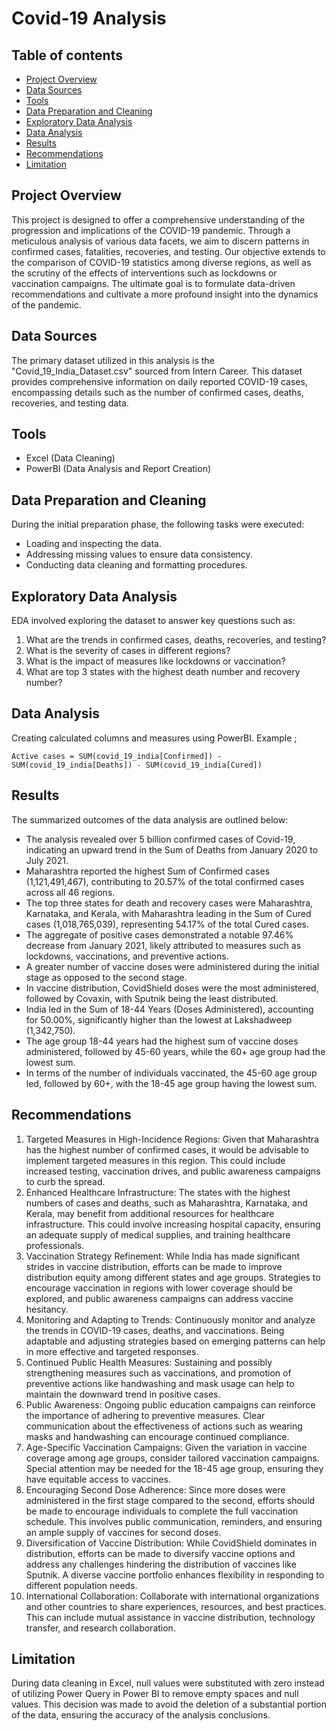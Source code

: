 # Covid-19 Analysis

## Table of contents

- [Project Overview](#project-overview)
- [Data Sources](#data-sources)
- [Tools](#tools)
- [Data Preparation and Cleaning](#data-preparation-and-cleaning)
- [Exploratory Data Analysis](#exploratory-data-analysis)
- [Data Analysis](#data-analysis)
- [Results](#results)
- [Recommendations](#recommendations)
- [Limitation](#limitation)
## Project Overview
This project is designed to offer a comprehensive understanding of the progression and implications of the COVID-19 pandemic. Through a meticulous analysis of various data facets, we aim to discern patterns in confirmed cases, fatalities, recoveries, and testing. Our objective extends to the comparison of COVID-19 statistics among diverse regions, as well as the scrutiny of the effects of interventions such as lockdowns or vaccination campaigns. The ultimate goal is to formulate data-driven recommendations and cultivate a more profound insight into the dynamics of the pandemic.

## Data Sources
The primary dataset utilized in this analysis is the "Covid_19_India_Dataset.csv" sourced from Intern Career. This dataset provides comprehensive information on daily reported COVID-19 cases, encompassing details such as the number of confirmed cases, deaths, recoveries, and testing data.

## Tools
- Excel (Data Cleaning)
- PowerBI (Data Analysis and Report Creation)

## Data Preparation and Cleaning
During the initial preparation phase, the following tasks were executed:
- Loading and inspecting the data.
- Addressing missing values to ensure data consistency.
- Conducting data cleaning and formatting procedures.

## Exploratory Data Analysis
EDA involved exploring the dataset to answer key questions such as:
1. What are the trends in confirmed cases, deaths, recoveries, and testing?
2. What is the severity of cases in different regions?
3. What is the impact of measures like lockdowns or vaccination?
4. What are top 3 states with the highest death number and recovery number?

## Data Analysis
Creating calculated columns and measures using PowerBI. Example ;

```Active cases = SUM(covid_19_india[Confirmed]) - SUM(covid_19_india[Deaths]) - SUM(covid_19_india[Cured])```

## Results
The summarized outcomes of the data analysis are outlined below: 
- The analysis revealed over 5 billion confirmed cases of Covid-19, indicating an upward trend in the Sum of Deaths from January 2020 to July 2021.
- Maharashtra reported the highest Sum of Confirmed cases (1,121,491,467), contributing to 20.57% of the total confirmed cases across all 46 regions.
- The top three states for death and recovery cases were Maharashtra, Karnataka, and Kerala, with Maharashtra leading in the Sum of Cured cases (1,018,765,039), representing 54.17% of the total Cured cases.
- The aggregate of positive cases demonstrated a notable 97.46% decrease from January 2021, likely attributed to measures such as lockdowns, vaccinations, and preventive actions.
- A greater number of vaccine doses were administered during the initial stage as opposed to the second stage.
- In vaccine distribution, CovidShield doses were the most administered, followed by Covaxin, with Sputnik being the least distributed.
- India led in the Sum of 18-44 Years (Doses Administered), accounting for 50.00%, significantly higher than the lowest at Lakshadweep (1,342,750).
- The age group 18-44 years had the highest sum of vaccine doses administered, followed by 45-60 years, while the 60+ age group had the lowest sum.
- In terms of the number of individuals vaccinated, the 45-60 age group led, followed by 60+, with the 18-45 age group having the lowest sum.

## Recommendations 
1.	Targeted Measures in High-Incidence Regions: Given that Maharashtra has the highest number of confirmed cases, it would be advisable to implement targeted measures in this region. This could include increased testing, vaccination drives, and public awareness campaigns to curb the spread.
2.	Enhanced Healthcare Infrastructure: The states with the highest numbers of cases and deaths, such as Maharashtra, Karnataka, and Kerala, may benefit from additional resources for healthcare infrastructure. This could involve increasing hospital capacity, ensuring an adequate supply of medical supplies, and training healthcare professionals.
3.	Vaccination Strategy Refinement: While India has made significant strides in vaccine distribution, efforts can be made to improve distribution equity among different states and age groups. Strategies to encourage vaccination in regions with lower coverage should be explored, and public awareness campaigns can address vaccine hesitancy.
4.	Monitoring and Adapting to Trends: Continuously monitor and analyze the trends in COVID-19 cases, deaths, and vaccinations. Being adaptable and adjusting strategies based on emerging patterns can help in more effective and targeted responses.
5.	Continued Public Health Measures: Sustaining and possibly strengthening measures such as vaccinations, and promotion of preventive actions like handwashing and mask usage can help to maintain the downward trend in positive cases.
6.	Public Awareness: Ongoing public education campaigns can reinforce the importance of adhering to preventive measures. Clear communication about the effectiveness of actions such as wearing masks and handwashing can encourage continued compliance.
7.	Age-Specific Vaccination Campaigns: Given the variation in vaccine coverage among age groups, consider tailored vaccination campaigns. Special attention may be needed for the 18-45 age group, ensuring they have equitable access to vaccines.
8.	Encouraging Second Dose Adherence: Since more doses were administered in the first stage compared to the second, efforts should be made to encourage individuals to complete the full vaccination schedule. This involves public communication, reminders, and ensuring an ample supply of vaccines for second doses.
9.	Diversification of Vaccine Distribution: While CovidShield dominates in distribution, efforts can be made to diversify vaccine options and address any challenges hindering the distribution of vaccines like Sputnik. A diverse vaccine portfolio enhances flexibility in responding to different population needs.
10.	International Collaboration: Collaborate with international organizations and other countries to share experiences, resources, and best practices. This can include mutual assistance in vaccine distribution, technology transfer, and research collaboration.

## Limitation
During data cleaning in Excel, null values were substituted with zero instead of utilizing Power Query in Power BI to remove empty spaces and null values. This decision was made to avoid the deletion of a substantial portion of the data, ensuring the accuracy of the analysis conclusions.
